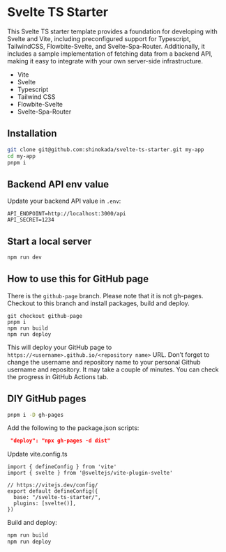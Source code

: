 # Svelte TS Starter

This Svelte TS starter template provides a foundation for developing with Svelte and Vite, including preconfigured support for Typescript, TailwindCSS, Flowbite-Svelte, and Svelte-Spa-Router. Additionally, it includes a sample implementation of fetching data from a backend API, making it easy to integrate with your own server-side infrastructure.

- Vite
- Svelte
- Typescript
- Tailwind CSS
- Flowbite-Svelte
- Svelte-Spa-Router

## Installation

```bash
git clone git@github.com:shinokada/svelte-ts-starter.git my-app
cd my-app
pnpm i
```

## Backend API env value

Update your backend API value in `.env`:

```text
API_ENDPOINT=http://localhost:3000/api
API_SECRET=1234
```

## Start a local server

```bash
npm run dev
```

## How to use this for GitHub page

There is the `github-page` branch. Please note that it is not gh-pages.
Checkout to this branch and install packages, build and deploy.

```
git checkout github-page
pnpm i
npm run build
npm run deploy
```

This will deploy your GitHub page to `https://<username>.github.io/<repository name>` URL. Don’t forget to change the username and repository name to your personal Github username and repository.
It may take a couple of minutes. You can check the progress in GitHub Actions tab.

## DIY GitHub pages

```bash
pnpm i -D gh-pages
```

Add the following to the package.json scripts:

```json
 "deploy": "npx gh-pages -d dist"
```

Update vite.config.ts

```
import { defineConfig } from 'vite'
import { svelte } from '@sveltejs/vite-plugin-svelte'

// https://vitejs.dev/config/
export default defineConfig({
  base: "/svelte-ts-starter/",
  plugins: [svelte()],
})
```

Build and deploy:

```bash
npm run build
npm run deploy
```
